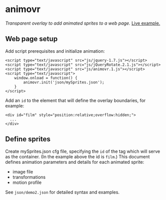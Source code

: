 # animovr

_Transparent overlay to add animated sprites to a web page._ [Live example.](http://www.muskratworks.com)

## Web page setup

Add script prerequisites and initialize animation:

```
<script type="text/javascript" src="js/jquery-1.7.js"></script>
<script type="text/javascript" src="js/jQueryRotate.2.1.js"></script>
<script type="text/javascript" src="js/animovr.1.js"></script>
<script type="text/javascript">
    window.onload = function() {
        animovr.init('json/mySprites.json');
    }
</script>
```

Add an `id` to the element that will define the overlay boundaries, for example:

```
<div id="film" style="position:relative;overflow:hidden;">
  ...
</div>
```

## Define sprites

Create mySprites.json cfg file, specifying the `id` of the tag which will serve as the container. (In the example above the id is `film`.) This document defines animation parameters and details for each animated sprite:
* image file
* transformations
* motion profile

See `json/demo2.json` for detailed syntax and examples.


